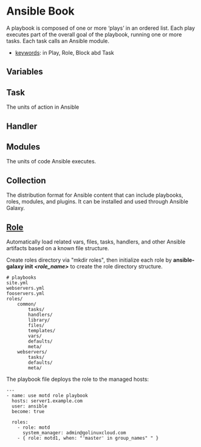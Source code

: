 # Ansible Book

A playbook is composed of one or more ‘plays’ in an ordered list. Each play executes part of the overall goal of the playbook, running one or more tasks. Each task calls an Ansible module.

- [keywords](https://docs.ansible.com/ansible/latest/reference_appendices/playbooks_keywords.html): in Play, Role, Block abd Task


## Variables

## Task
The units of action in Ansible

## Handler

## Modules
The units of code Ansible executes. 

## Collection
The distribution format for Ansible content that can include playbooks, roles, modules, and plugins. It can be installed and used through Ansible Galaxy. 

## [Role](https://docs.ansible.com/ansible/latest/user_guide/playbooks_reuse_roles.html)
Automatically load related vars, files, tasks, handlers, and other Ansible artifacts based on a known file structure.

Create roles directory via "mkdir roles", then initialize each role by **ansible-galaxy init _<role_name>_** to create the role directory structure. 

```
# playbooks
site.yml
webservers.yml
fooservers.yml
roles/
    common/
        tasks/
        handlers/
        library/
        files/
        templates/
        vars/
        defaults/
        meta/
    webservers/
        tasks/
        defaults/
        meta/
```
The playbook file deploys the role to the managed hosts:
```
---
- name: use motd role playbook
  hosts: server1.example.com
  user: ansible
  become: true

  roles:
    - role: motd
      system_manager: admin@golinuxcloud.com
    - { role: motd1, when: "'master' in group_names" " }
```
